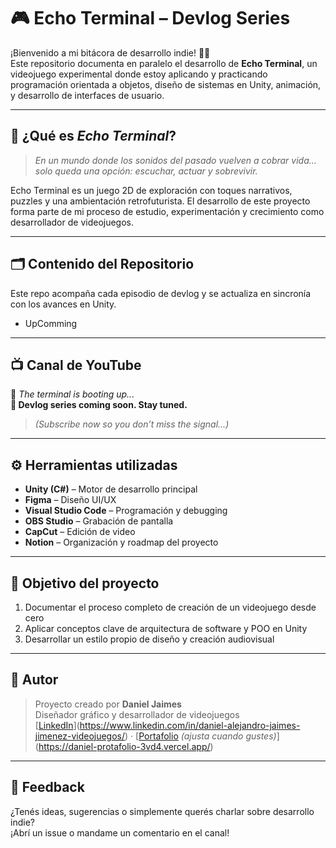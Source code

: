 # 🎮 Echo Terminal – Devlog Series

¡Bienvenido a mi bitácora de desarrollo indie! 👨‍💻  
Este repositorio documenta en paralelo el desarrollo de **Echo Terminal**, un videojuego experimental donde estoy aplicando y practicando programación orientada a objetos, diseño de sistemas en Unity, animación, y desarrollo de interfaces de usuario.

---

## 🧠 ¿Qué es *Echo Terminal*?

> *En un mundo donde los sonidos del pasado vuelven a cobrar vida... solo queda una opción: escuchar, actuar y sobrevivir.*

Echo Terminal es un juego 2D de exploración con toques narrativos, puzzles y una ambientación retrofuturista. El desarrollo de este proyecto forma parte de mi proceso de estudio, experimentación y crecimiento como desarrollador de videojuegos.

---

## 🗂️ Contenido del Repositorio

Este repo acompaña cada episodio de devlog y se actualiza en sincronía con los avances en Unity.

- UpComming

---

## 📺 Canal de YouTube

🎥 *The terminal is booting up...*  
**🧪 Devlog series coming soon. Stay tuned.**  
> *(Subscribe now so you don’t miss the signal...)*

---

## ⚙️ Herramientas utilizadas

- **Unity (C#)** – Motor de desarrollo principal
- **Figma** – Diseño UI/UX
- **Visual Studio Code** – Programación y debugging
- **OBS Studio** – Grabación de pantalla
- **CapCut** – Edición de video
- **Notion** – Organización y roadmap del proyecto

---

## 🎯 Objetivo del proyecto

1. Documentar el proceso completo de creación de un videojuego desde cero
2. Aplicar conceptos clave de arquitectura de software y POO en Unity
3. Desarrollar un estilo propio de diseño y creación audiovisual

---

## 🧠 Autor

> Proyecto creado por **Daniel Jaimes**  
> Diseñador gráfico y desarrollador de videojuegos  
> [[LinkedIn](https://linkedin.com)](https://www.linkedin.com/in/daniel-alejandro-jaimes-jimenez-videojuegos/) · [[Portafolio](https://tuportafolio.com) *(ajusta cuando gustes)*](https://daniel-protafolio-3vd4.vercel.app/)

---

## 💬 Feedback

¿Tenés ideas, sugerencias o simplemente querés charlar sobre desarrollo indie?  
¡Abrí un issue o mandame un comentario en el canal!

